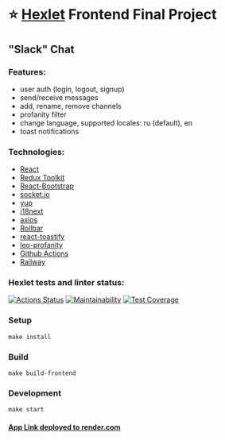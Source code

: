 # ⭐ [Hexlet](https://ru.hexlet.io/my) Frontend Final Project

## "Slack" Chat

### Features:

- user auth (login, logout, signup)
- send/receive messages
- add, rename, remove channels
- profanity filter
- change language, supported locales: ru (default), en
- toast notifications

### Technologies:

- [React](https://reactjs.org/)
- [Redux Toolkit](https://redux-toolkit.js.org/)
- [React-Bootstrap](https://react-bootstrap.github.io/)
- [socket.io](https://socket.io/)
- [yup](https://github.com/jquense/yup)
- [i18next](https://www.i18next.com/)
- [axios](https://github.com/axios/axios)
- [Rollbar](https://https://railway.app/)
- [react-toastify](https://www.npmjs.com/package/react-toastify)
- [leo-profanity](https://github.com/jojoee/leo-profanity)
- [Github Actions](https://github.com/features/actions)
- [Railway](https://https://railway.app/)

### Hexlet tests and linter status:

[![Actions Status](https://github.com/redaktorscha/frontend-project-12/workflows/hexlet-check/badge.svg)](https://github.com/redaktorscha/frontend-project-12/actions)
[![Maintainability](https://api.codeclimate.com/v1/badges/1c691bc60420376f7684/maintainability)](https://codeclimate.com/github/redaktorscha/frontend-project-12/maintainability)
[![Test Coverage](https://api.codeclimate.com/v1/badges/1c691bc60420376f7684/test_coverage)](https://codeclimate.com/github/redaktorscha/frontend-project-12/test_coverage)

### Setup

```
make install
```

### Build

```
make build-frontend
```

### Development

```
make start
```

#### [App Link deployed to render.com](https://frontend-project-12-dbrk.onrender.com)
